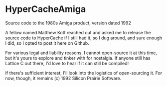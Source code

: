 # HyperCacheAmiga
Source code to the 1980s Amiga product, version dated 1992

A fellow named Matthew Kott reached out and asked me to release the source code to HyperCache if I still had it, so I dug around, and sure enough I did, so I opted to post it here on Github.

For various legal and liability reasons, I cannot open-source it at this time, but it's yours to explore and tinker with for nostalgia.  If anyone still has Lattice C out there, I'd love to hear if it can still be compiled!

If there's sufficient interest, I'll look into the logistics of open-sourcing it.  For now, though, it remains (c) 1992 Silicon Prairie Software.


